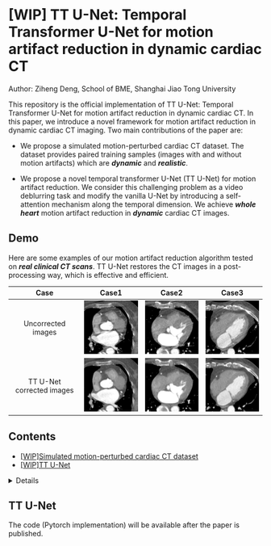 # [WIP] TT U-Net: Temporal Transformer U-Net for motion artifact reduction in dynamic cardiac CT

Author: Ziheng Deng, School of BME, Shanghai Jiao Tong University

This repository is the official implementation of TT U-Net: Temporal Transformer U-Net for motion artifact reduction in dynamic cardiac CT. In this paper, we introduce a novel framework for motion artifact reduction in dynamic cardiac CT imaging. Two main contributions of the paper are:

* We propose a simulated motion-perturbed cardiac CT dataset. The dataset provides paired training samples (images with and without motion artifacts) which are __*dynamic*__ and __*realistic*__.

* We propose a novel temporal transformer U-Net (TT U-Net) for motion artifact reduction. We consider this challenging problem as a video deblurring task and modify the vanilla U-Net by introducing a self-attention mechanism along the temporal dimension. We achieve __*whole heart*__ motion artifact reduction in __*dynamic*__ cardiac CT images.

## Demo

Here are some examples of our motion artifact reduction algorithm tested on __*real clinical CT scans*__. TT U-Net restores the CT images in a post-processing way, which is effective and efficient.

|           Case            |                  Case1                   |                   Case2                   |                  Case3                   |
| :-----------------------: | :--------------------------------------: | :---------------------------------------: | :--------------------------------------: |
|    Uncorrected images     | <img width="180" src="gif/7_40_fdk.gif"> | <img width="180" src="gif/10_60_fdk.gif"> | <img width="180" src="gif/9_60_fdk.gif"> |
| TT U-Net corrected images |  <img width="180" src="gif/7_40_1.gif">  |  <img width="180" src="gif/10_60_1.gif">  |  <img width="180" src="gif/9_60_1.gif">  |



## Contents

* [[WIP]Simulated motion-perturbed cardiac CT dataset](#Simulated)
* [[WIP]TT U-Net](#TT)

<a id="Simulated"></a>

<details>

## <summary>Simulated motion-perturbed cardiac CT dataset</summary>

The code (Matlab implementation) will be available after the paper is published.

It is still a challenge to image the moving heart with cardiac CT. The typical heart period is ~800ms (75 bpm), whereas the temporal resolution of the most advanced CT system is ~130ms. Thus motion artifacts are inevitable. 

The shape of motion artifact is complicated, which depends on both the individual anatomy structure and the scanning process. It is preferable to simulate the motion artifacts based on the CT imaging model. Specifically, we can simulate a CT scan by computing the cone beam projection of a __dynamic__ volume. The projection data collecting from different views actually record 2D projections of a __time-varying__ object, thus it introduce spatiotemporal ambiguity and lead to motion artifacts.

Here is an example:

|            Ground truth image            |     Simulated motion-perturbed image      |
| :--------------------------------------: | :---------------------------------------: |
| <img width="240" src="gif/50_gt_50.gif"> | <img width="240" src="gif/50_fdk_50.gif"> |
| <img width="240" src="gif/50_gt_70.gif"> | <img width="240" src="gif/50_fdk_70.gif"> |

However, the ground truth image, or let's say the dynamic cardiac CT image with few motion artifacts is medically unattainable (that's why we need motion artifact reduction algorithms). Alternatively, we here propose a method to synthesize such ground truth images first.

We want the GT images be ① __dynamic__ and ② __realistic-looking__. The reason for the latter aspect is that we want to train a motion artifact reduction model that can works on clinical images. Here are the ingredients we involved:

* [XCAT Phantom](https://aapm.onlinelibrary.wiley.com/doi/abs/10.1118/1.3480985), which is a 4D digital phantom for medical imaging study. It is __*dynamic*__ but is __*not*__ __*with*__ __*realistic*__ __*appearance*__. 
* Single phase clinical cardiac CT image with few motion artifacts. It is __*static*__ but __*realistic*__.

|       Ingredient 1: XCAT Phantom        |          Ingredient 2: Single-phase CT           |
| :-------------------------------------: | :----------------------------------------------: |
| <img width="240" src="gif/xcatgif.gif"> | <img width="240" src="gif/singlephaseimage.png"> |

The main idea is to generate a dynamic deformation field and then we can warp the single-phase CT images to any cardiac phase. The XCAT Phantom is used to build a cardiac motion model in the form of 4D statistical motion model (4D SSM). Then, Personalized deformation field is obtained for each single-phase CT image.

Though we have no permission to share the [XCAT phantom](https://aapm.onlinelibrary.wiley.com/doi/abs/10.1118/1.3480985), we believe most of the readers do have the access to all the two ingredients we need. Also, if ''dynamic cardiac CT images with few motion'' are available, one may also refer our method and achieve data augmentation of your dataset. 

As for the single-phase clinical cardiac images, there exist some public datasets. In clinical routine, the ECG-gated strategy is widely adopted to perform CT scan at quiescent cardiac phase. Therefore, it is possible to acquire single-phase cardiac CT images with few motion artifacts. We here recommend the [MMWHS dataset](http://www.sdspeople.fudan.edu.cn/zhuangxiahai/0/mmwhs/) proposed by Professor Zhuang at Fudan University. This dataset provides single-phase cardiac CT images with segmentation labels which are very useful for implementing our method.

Note that the scale of the simulated dataset depends on  __*the number of single-phase clinical cardiac CT images you have*__.  



### Workflow

We expect the dataset to be both __*dynamic*__ and __*realistic*__. Intuitively, it is achieved by animating a single-phase cardiac CT image with a single-phase clinical cardiac CT image with a patient-specific motion model. 

<div align=center><img width="600" src="gif/newfig1.png"></div>

#### Step 1: Build a 4D SSM using XCAT phantoms

We follow [Perperidis's method](https://link.springer.com/chapter/10.1007/11566489_50) to build the 4D SSM. Please refer to the origin paper or our paper for detailed description. Similar methods are also used in [Metz's](https://ieeexplore.ieee.org/abstract/document/6170565/), [Wilms's](https://link.springer.com/chapter/10.1007/978-3-642-33418-4_43), [Unberath's](https://ieeexplore.ieee.org/abstract/document/7163978) works. 

We used 21 4D XCAT phantoms to train the 4D SSM. Each 4D XCAT phantom involves a series of 20 frames that cover a whole cardiac cycle. The phantoms were firstly turned into surface shape models represented by surface landmarks (or say in the form of point distribution model). For example:

<div align=center><img width="200" src="gif/3d.gif"></div>

After that, all the shape models are spatially aligned and 4D SSM is built by performing PCA on all the point distribution models.

$$s^{i,j}_{XCAT}(b^i_{anatomy},b^{i,j}_{motion})=\overline{s}+P_{anatomy}b^i_{anatomy}+P_{motion}b^i_{motion},$$

where the left side is the shape model parameterized by the anatomy weight and the motion weight. The second term on the right side describes the inter-subject variation, namely, different people have different heart shapes. The third term on the right side described the inter-phase variation, namely, the shape deformation induced by cardiac motion. The third term is what we mostly desire.

#### Step 2: Predict the dynamic shape model of a single-phase clinical cardiac CT image

The XCAT phantom provides both the phantom images and the segmentation labels. Thus, we can easily use the segmentation labels to determine the dynamic shape model. Fortunately, The [MMWHS dataset](http://www.sdspeople.fudan.edu.cn/zhuangxiahai/0/mmwhs/) also provides the segmentation labels for some of the single-phase clinical images. (For those that are absent of segmentation labels, we have to do it by ourselves).  We thereafter turn the segmentation map of the single-phase clinical image to a static shape model in the form of a point distribution model in the common space. The dynamic shape model can be predicted by 

$$s^{j}_{PAD}=s_{clinical}+P_{motion}\overline{b^j_{motion}}.$$

Intuitively, we use the motion information from 4D SSM to let the heart "beat again". The average motion is added in the common space, and then we transform the dynamic shape model to the origin space.

#### Step 3: From dynamic shape model to dynamic cardiac CT images

So far we have obtained the predicted dynamic shape model of the single-phase clinical cardiac CT image. However, it only describes the surface shape of a moving heart. We here use a ShapeMorph model to predict a dense deformation model from the dynamic shape model. It is basically a modified [VoxelMorph](https://ieeexplore.ieee.org/abstract/document/8633930) model. Instead of taking two images as the input, it takes two segmentation maps as the input. The ShapeMorph model was trained on XCAT dataset. The training and inference process is as below.

<div align=center><img width="600" src="gif/shapemorph.png"></div>

With the dense deformation model, we can obtain dynamic CT images by warping the original single-phase cardiac CT image.

#### Step 4: Simulation of motion-perturbed cardiac CT images

With the synthesized dynamic cardiac CT images, motion-perturbed images can be obtained by computer simulation of a clinical cardiac CT scan. Various realistic images with motion artifacts can be obtained by adjust parameters including heart rate, initial scan angle, reconstruction phase, and so on. Please refer to the [example](#Simulated) at the beginning of this section.

</details>

<a id="TT"></a>

## TT U-Net

The code (Pytorch implementation) will be available after the paper is published.





